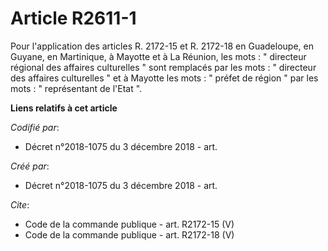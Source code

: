 # Article R2611-1

Pour l'application des articles R. 2172-15 et R. 2172-18 en Guadeloupe, en Guyane, en Martinique, à Mayotte et à La Réunion,
les mots : " directeur régional des affaires culturelles " sont remplacés par les mots : " directeur des affaires culturelles
" et à Mayotte les mots : " préfet de région " par les mots : " représentant de l'Etat ".

**Liens relatifs à cet article**

_Codifié par_:

  - Décret n°2018-1075 du 3 décembre 2018 - art.

_Créé par_:

  - Décret n°2018-1075 du 3 décembre 2018 - art.

_Cite_:

  - Code de la commande publique - art. R2172-15 (V)
  - Code de la commande publique - art. R2172-18 (V)
